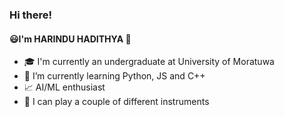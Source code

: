 ### Hi there! 
#### 😃I'm HARINDU HADITHYA 👋

<!--
**hhadithya/hhadithya** is a ✨ _special_ ✨ repository because its `README.md` (this file) appears on your GitHub profile.

Here are some ideas to get you started:

- 🔭 I’m currently working on ...
- 🌱 I’m currently learning ...
- 👯 I’m looking to collaborate on ...
- 🤔 I’m looking for help with ...
- 💬 Ask me about ...
- 📫 How to reach me: ...
- 😄 Pronouns: ...
- ⚡ Fun fact: ...
-->

- 🎓 I'm currently an undergraduate at University of Moratuwa
- 🌱 I’m currently learning Python, JS and C++
- 📈 AI/ML enthusiast
- 🎸 I can play a couple of different instruments
